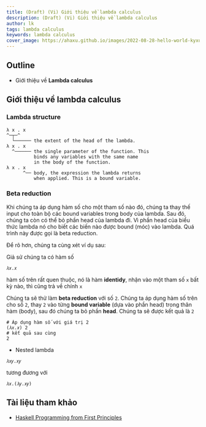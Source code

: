 ```yaml
---
title: (Draft) (Vi) Giới thiệu về lambda calculus
description: (Draft) (Vi) Giới thiệu về lambda calculus
author: lk
tags: lambda calculus
keywords: lambda calculus
cover_image: https://ahaxu.github.io/images/2022-08-28-hello-world-kyxuan.jpg
---
```


## Outline
- Giới thiệu về **Lambda calculus** 

## Giới thiệu về lambda calculus 

### Lambda structure

```
λ x . x
^─┬─^
  └────── the extent of the head of the lambda.
λ x . x
  ^────── the single parameter of the function. This
          binds any variables with the same name
          in the body of the function.
λ x . x
      ^── body, the expression the lambda returns
          when applied. This is a bound variable.
```

### Beta reduction

Khi chúng ta áp dụng hàm số cho một tham số nào đó, chúng ta thay thế input cho toàn bộ các bound variables trong body của lambda.
Sau đó, chúng ta còn có thể bỏ phần head của lambda đi. 
Vì phần head của biểu thức lambda nó cho biết các biến nào được bound (móc) vào lambda.
Quá trình này được gọi là beta reduction.

Để rõ hơn, chúng ta cùng xét ví dụ sau:

Giả sử chúng ta có hàm số 
```
𝜆𝑥.𝑥
```
hàm số trên rất quen thuộc, nó là hàm **identidy**, nhận vào một tham số `x` bất kỳ nào, thì cũng trả về chính `x`

Chúng ta sẽ thử làm **beta reduction** với số `2`. Chúng ta áp dụng hàm số trên cho số `2`, thay `2` vào từng **bound variable** (dựa vào phần head) trong thân hàm (body), sau đó chúng ta bỏ phần **head**. Chúng ta sẽ được kết quả là `2`

```
# Áp dụng hàm số với giá trị 2
(𝜆𝑥.𝑥) 2 
# kết quả sau cùng 
2
```

- Nested lambda 

```
𝜆𝑥𝑦.𝑥𝑦
```

tương đương với

```
𝜆𝑥.(𝜆𝑦.𝑥𝑦)
```

## Tài liệu tham khảo

- [Haskell Programming from First Principles](https://www.goodreads.com/en/book/show/25587599-haskell-programming-from-first-principles)
